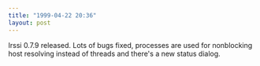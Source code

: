 ```yaml
---
title: "1999-04-22 20:36"
layout: post
---
```

Irssi 0.7.9 released. Lots of bugs fixed, processes are used for
nonblocking host resolving instead of threads and there's a new status
dialog.

